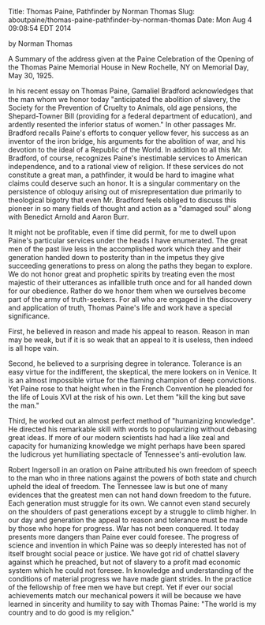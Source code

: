 Title: Thomas Paine, Pathfinder by Norman Thomas
Slug: aboutpaine/thomas-paine-pathfinder-by-norman-thomas
Date: Mon Aug  4 09:08:54 EDT 2014

   by Norman Thomas
    

   A Summary of the address given at the Paine Celebration of the Opening of
   the Thomas Paine Memorial House in New Rochelle, NY on Memorial Day, May
   30, 1925.

    

   In his recent essay on Thomas Paine, Gamaliel Bradford acknowledges
   that the man whom we honor today "anticipated the abolition of slavery,
   the Society for the Prevention of Cruelty to Animals, old age pensions,
   the Shepard-Towner Bill (providing for a federal department of education),
   and ardently resented the inferior status of women." In other passages Mr.
   Bradford recalls Paine's efforts to conquer yellow fever, his success as
   an inventor of the iron bridge, his arguments for the abolition of war,
   and his devotion to the ideal of a Republic of the World. In addition to
   all this Mr. Bradford, of course, recognizes Paine's inestimable services
   to American independence, and to a rational view of religion. If these
   services do not constitute a great man, a pathfinder, it would be hard to
   imagine what claims could deserve such an honor. It is a singular
   commentary on the persistence of obloquy arising out of misrepresentation
   due primarily to theological bigotry that even Mr. Bradford feels obliged
   to discuss this pioneer in so many fields of thought and action as a
   "damaged soul" along with Benedict Arnold and Aaron Burr.
   
   It might not be profitable, even if time did permit, for me to dwell
   upon Paine's particular services under the heads I have enumerated. The
   great men of the past live less in the accomplished work which they and
   their generation handed down to posterity than in the impetus they give
   succeeding generations to press on along the paths they began to
   explore. We do not honor great and prophetic spirits by treating even the
   most majestic of their utterances as infallible truth once and for all
   handed down for our obedience. Rather do we honor them when we ourselves
   become part of the army of truth-seekers. For all who are engaged in the
   discovery and application of truth, Thomas Paine's life and work have a
   special significance.
   
   First, he believed in reason and made his appeal to reason. Reason in
   man may be weak, but if it is so weak that an appeal to it is useless,
   then indeed is all hope vain.
      
   Second, he believed to a surprising degree in tolerance. Tolerance is
   an easy virtue for the indifferent, the skeptical, the mere lookers on in
   Venice. It is an almost impossible virtue for the flaming champion of deep
   convictions. Yet Paine rose to that height when in the French Convention
   he pleaded for the life of Louis XVI at the risk of his own. Let them
   "kill the king but save the man."
      
   Third, he worked out an almost perfect method of "humanizing
   knowledge". He directed his remarkable skill with words to popularizing
   without debasing great ideas. If more of our modern scientists had had a
   like zeal and capacity for humanizing knowledge we might perhaps have been
   spared the ludicrous yet humiliating spectacle of Tennessee's
   anti-evolution law.
   
   Robert Ingersoll in an oration on Paine attributed his own freedom of
   speech to the man who in three nations against the powers of both state
   and church upheld the ideal of freedom. The Tennessee law is but one of
   many evidences that the greatest men can not hand down freedom to the
   future. Each generation must struggle for its own. We cannot even stand
   securely on the shoulders of past generations except by a struggle to
   climb higher. In our day and generation the appeal to reason and tolerance
   must be made by those who hope for progress. War has not been
   conquered. It today presents more dangers than Paine ever could
   foresee. The progress of science and invention in which Paine was so
   deeply interested has not of itself brought social peace or justice. We
   have got rid of chattel slavery against which he preached, but not of
   slavery to a profit mad economic system which he could not foresee. In
   knowledge and understanding of the conditions of material progress we have
   made giant strides. In the practice of the fellowship of free men we have
   but crept. Yet if ever our social achievements match our mechanical powers
   it will be because we have learned in sincerity and humility to say with
   Thomas Paine: "The world is my country and to do good is my religion."

    

